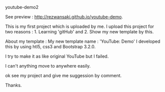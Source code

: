 youtube-demo2

See preview : http://rezwansaki.github.io/youtube-demo.

This is my first project which is uploaded by me. I upload this project for two reasons : 1. Learning 'gitHub' and 2. Show my new template by this.

About my template : My new template name : 'YouTube: Demo' I developed this by using htl5, css3 and Bootstrap 3.2.0.

I try to make it as like original YouTube but I failed.

I can't anything move to anywhere easily.

ok see my project and give me suggession by comment.

Thanks. 
